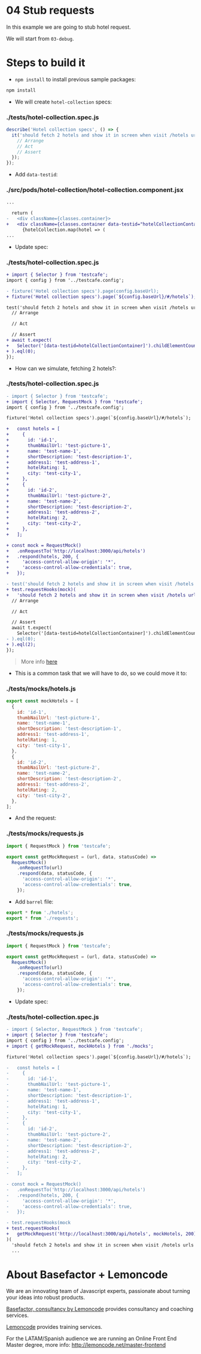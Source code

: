 # 04 Stub requests

In this example we are going to stub hotel request.

We will start from `03-debug`.

# Steps to build it

- `npm install` to install previous sample packages:

```bash
npm install
```

- We will create `hotel-collection` specs:

### ./tests/hotel-collection.spec.js

```javascript
describe('Hotel collection specs', () => {
  it('should fetch 2 hotels and show it in screen when visit /hotels urls', () => {
    // Arrange
    // Act
    // Assert
  });
});
```

- Add `data-testid`:

### ./src/pods/hotel-collection/hotel-collection.component.jsx

```diff
...

  return (
-   <div className={classes.container}>
+   <div className={classes.container data-testid="hotelCollectionContainer">
      {hotelCollection.map(hotel => (
...

```

- Update spec:

### ./tests/hotel-collection.spec.js

```diff
+ import { Selector } from 'testcafe';
import { config } from '../testcafe.config';

- fixture('Hotel collection specs').page(config.baseUrl);
+ fixture('Hotel collection specs').page(`${config.baseUrl}/#/hotels`);

test('should fetch 2 hotels and show it in screen when visit /hotels urls', async t => {
  // Arrange

  // Act

  // Assert
+ await t.expect(
+   Selector('[data-testid=hotelCollectionContainer]').childElementCount
+ ).eql(0);
});

```

- How can we simulate, fetching 2 hotels?:

### ./tests/hotel-collection.spec.js

```diff
- import { Selector } from 'testcafe';
+ import { Selector, RequestMock } from 'testcafe';
import { config } from '../testcafe.config';

fixture('Hotel collection specs').page(`${config.baseUrl}/#/hotels`);

+   const hotels = [
+     {
+       id: 'id-1',
+       thumbNailUrl: 'test-picture-1',
+       name: 'test-name-1',
+       shortDescription: 'test-description-1',
+       address1: 'test-address-1',
+       hotelRating: 1,
+       city: 'test-city-1',
+     },
+     {
+       id: 'id-2',
+       thumbNailUrl: 'test-picture-2',
+       name: 'test-name-2',
+       shortDescription: 'test-description-2',
+       address1: 'test-address-2',
+       hotelRating: 2,
+       city: 'test-city-2',
+     },
+   ];

+ const mock = RequestMock()
+   .onRequestTo('http://localhost:3000/api/hotels')
+   .respond(hotels, 200, {
+     'access-control-allow-origin': '*',
+     'access-control-allow-credentials': true,
+   });

- test('should fetch 2 hotels and show it in screen when visit /hotels urls', async t => {
+ test.requestHooks(mock)(
+   'should fetch 2 hotels and show it in screen when visit /hotels urls',
  // Arrange

  // Act

  // Assert
  await t.expect(
    Selector('[data-testid=hotelCollectionContainer]').childElementCount
- ).eql(0);
+ ).eql(2);
});

```

> More info [here](https://devexpress.github.io/testcafe/documentation/test-api/intercepting-http-requests/)

- This is a common task that we will have to do, so we could move it to:

### ./tests/mocks/hotels.js

```javascript
export const mockHotels = [
  {
    id: 'id-1',
    thumbNailUrl: 'test-picture-1',
    name: 'test-name-1',
    shortDescription: 'test-description-1',
    address1: 'test-address-1',
    hotelRating: 1,
    city: 'test-city-1',
  },
  {
    id: 'id-2',
    thumbNailUrl: 'test-picture-2',
    name: 'test-name-2',
    shortDescription: 'test-description-2',
    address1: 'test-address-2',
    hotelRating: 2,
    city: 'test-city-2',
  },
];
```

- And the request:

### ./tests/mocks/requests.js

```javascript
import { RequestMock } from 'testcafe';

export const getMockRequest = (url, data, statusCode) =>
  RequestMock()
    .onRequestTo(url)
    .respond(data, statusCode, {
      'access-control-allow-origin': '*',
      'access-control-allow-credentials': true,
    });
```

- Add `barrel` file:

```javascript
export * from './hotels';
export * from './requests';
```

### ./tests/mocks/requests.js

```javascript
import { RequestMock } from 'testcafe';

export const getMockRequest = (url, data, statusCode) =>
  RequestMock()
    .onRequestTo(url)
    .respond(data, statusCode, {
      'access-control-allow-origin': '*',
      'access-control-allow-credentials': true,
    });
```

- Update spec:

### ./tests/hotel-collection.spec.js

```diff
- import { Selector, RequestMock } from 'testcafe';
+ import { Selector } from 'testcafe';
import { config } from '../testcafe.config';
+ import { getMockRequest, mockHotels } from './mocks';

fixture('Hotel collection specs').page(`${config.baseUrl}/#/hotels`);

-   const hotels = [
-     {
-       id: 'id-1',
-       thumbNailUrl: 'test-picture-1',
-       name: 'test-name-1',
-       shortDescription: 'test-description-1',
-       address1: 'test-address-1',
-       hotelRating: 1,
-       city: 'test-city-1',
-     },
-     {
-       id: 'id-2',
-       thumbNailUrl: 'test-picture-2',
-       name: 'test-name-2',
-       shortDescription: 'test-description-2',
-       address1: 'test-address-2',
-       hotelRating: 2,
-       city: 'test-city-2',
-     },
-   ];

- const mock = RequestMock()
-   .onRequestTo('http://localhost:3000/api/hotels')
-   .respond(hotels, 200, {
-     'access-control-allow-origin': '*',
-     'access-control-allow-credentials': true,
-   });

- test.requestHooks(mock
+ test.requestHooks(
+   getMockRequest('http://localhost:3000/api/hotels', mockHotels, 200)
)(
  'should fetch 2 hotels and show it in screen when visit /hotels urls',
  ...
```

# About Basefactor + Lemoncode

We are an innovating team of Javascript experts, passionate about turning your ideas into robust products.

[Basefactor, consultancy by Lemoncode](http://www.basefactor.com) provides consultancy and coaching services.

[Lemoncode](http://lemoncode.net/services/en/#en-home) provides training services.

For the LATAM/Spanish audience we are running an Online Front End Master degree, more info: http://lemoncode.net/master-frontend
